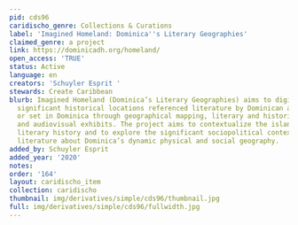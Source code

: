 ```yaml
---
pid: cds96
caridischo_genre: Collections & Curations
label: 'Imagined Homeland: Dominica''s Literary Geographies'
claimed_genre: a project
link: https://dominicadh.org/homeland/
open_access: 'TRUE'
status: Active
language: en
creators: 'Schuyler Esprit '
stewards: Create Caribbean
blurb: Imagined Homeland (Dominica’s Literary Geographies) aims to digitally recreate
  significant historical locations referenced literature by Dominican authors and
  or set in Dominica through geographical mapping, literary and historical analysis
  and audiovisual exhibits. The project aims to contextualize the island’s complex
  literary history and to explore the significant sociopolitical contexts that influenced
  literature about Dominica’s dynamic physical and social geography.
added_by: Schuyler Esprit
added_year: '2020'
notes: 
order: '164'
layout: caridischo_item
collection: caridischo
thumbnail: img/derivatives/simple/cds96/thumbnail.jpg
full: img/derivatives/simple/cds96/fullwidth.jpg
---
```

